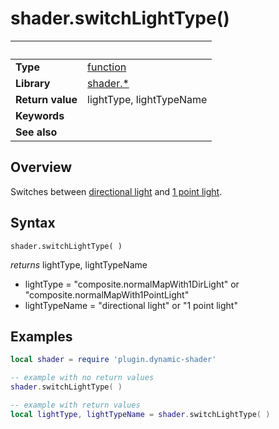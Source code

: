 # shader.switchLightType()

|                      | &nbsp; 
| -------------------- | ---------------------------------------------------------------
| __Type__             | [function](http://docs.coronalabs.com/api/type/Function.html)
| __Library__          | [shader.*](README.md)
| __Return value__     | lightType, lightTypeName
| __Keywords__         | 
| __See also__         | 



## Overview

Switches between [directional light](https://docs.coronalabs.com/guide/graphics/effects.html#composite.normalmapwith1dirlight) and [1 point light](https://docs.coronalabs.com/guide/graphics/effects.html#composite.normalmapwith1pointlight).


## Syntax

	shader.switchLightType( )
  
  _*returns*_ lightType, lightTypeName
  
  - lightType = "composite.normalMapWith1DirLight" or "composite.normalMapWith1PointLight"
  - lightTypeName = "directional light" or "1 point light"
  
## Examples

``````lua
local shader = require 'plugin.dynamic-shader'

-- example with no return values
shader.switchLightType( )

-- example with return values
local lightType, lightTypeName = shader.switchLightType( )

``````
